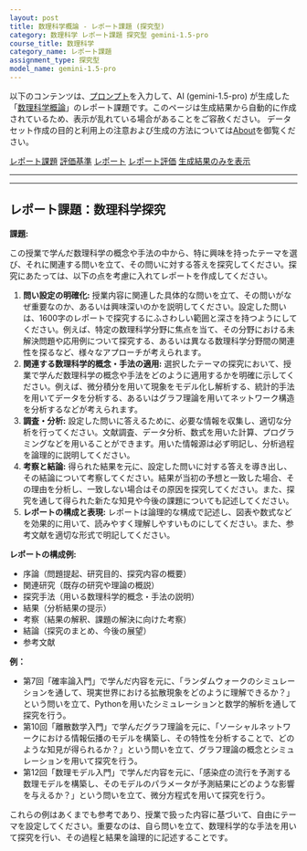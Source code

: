 ```yaml
---
layout: post
title: 数理科学概論 - レポート課題 (探究型)
category: 数理科学 レポート課題 探究型 gemini-1.5-pro
course_title: 数理科学
category_name: レポート課題
assignment_type: 探究型
model_name: gemini-1.5-pro
---
```


以下のコンテンツは、[プロンプト](https://github.com/takedatoshiyuki/synthetic_assignments/tree/main/generated/数理科学/gemini-1.5-pro/prompt_レポート課題-探究型.md)を入力して、AI (gemini-1.5-pro) が生成した「[数理科学概論](/contents/数理科学/)」のレポート課題です。このページは生成結果から自動的に作成されているため、表示が乱れている場合があることをご容赦ください。
データセット作成の目的と利用上の注意および生成の方法については[About](/About)を御覧ください。

[レポート課題](../レポート課題-探究型)
[評価基準](../評価基準-探究型)
[レポート](../レポート-探究型)
[レポート評価](../レポート評価-探究型)
[生成結果のみを表示](https://github.com/takedatoshiyuki/synthetic_assignments/tree/main/generated/数理科学/gemini-1.5-pro/レポート課題-探究型.md)
  

***
***
  
## レポート課題：数理科学探究

**課題:**

この授業で学んだ数理科学の概念や手法の中から、特に興味を持ったテーマを選び、それに関連する問いを立て、その問いに対する答えを探究してください。探究にあたっては、以下の点を考慮に入れてレポートを作成してください。

1. **問い設定の明確化:**  授業内容に関連した具体的な問いを立て、その問いがなぜ重要なのか、あるいは興味深いのかを説明してください。設定した問いは、1600字のレポートで探究するにふさわしい範囲と深さを持つようにしてください。例えば、特定の数理科学分野に焦点を当て、その分野における未解決問題や応用例について探究する、あるいは異なる数理科学分野間の関連性を探るなど、様々なアプローチが考えられます。
2. **関連する数理科学的概念・手法の適用:**  選択したテーマの探究において、授業で学んだ数理科学の概念や手法をどのように適用するかを明確に示してください。例えば、微分積分を用いて現象をモデル化し解析する、統計的手法を用いてデータを分析する、あるいはグラフ理論を用いてネットワーク構造を分析するなどが考えられます。
3. **調査・分析:**  設定した問いに答えるために、必要な情報を収集し、適切な分析を行ってください。文献調査、データ分析、数式を用いた計算、プログラミングなどを用いることができます。用いた情報源は必ず明記し、分析過程を論理的に説明してください。
4. **考察と結論:**  得られた結果を元に、設定した問いに対する答えを導き出し、その結論について考察してください。結果が当初の予想と一致した場合、その理由を分析し、一致しない場合はその原因を探究してください。また、探究を通して得られた新たな知見や今後の課題についても記述してください。
5. **レポートの構成と表現:**  レポートは論理的な構成で記述し、図表や数式などを効果的に用いて、読みやすく理解しやすいものにしてください。また、参考文献を適切な形式で明記してください。


**レポートの構成例:**

* 序論（問題提起、研究目的、探究内容の概要）
* 関連研究（既存の研究や理論の概説）
* 探究手法（用いる数理科学的概念・手法の説明）
* 結果（分析結果の提示）
* 考察（結果の解釈、課題の解決に向けた考察）
* 結論（探究のまとめ、今後の展望）
* 参考文献


**例：**

* 第7回「確率論入門」で学んだ内容を元に、「ランダムウォークのシミュレーションを通して、現実世界における拡散現象をどのように理解できるか？」という問いを立て、Pythonを用いたシミュレーションと数学的解析を通して探究を行う。
* 第10回「離散数学入門」で学んだグラフ理論を元に、「ソーシャルネットワークにおける情報伝播のモデルを構築し、その特性を分析することで、どのような知見が得られるか？」という問いを立て、グラフ理論の概念とシミュレーションを用いて探究を行う。
* 第12回「数理モデル入門」で学んだ内容を元に、「感染症の流行を予測する数理モデルを構築し、そのモデルのパラメータが予測結果にどのような影響を与えるか？」という問いを立て、微分方程式を用いて探究を行う。


これらの例はあくまでも参考であり、授業で扱った内容に基づいて、自由にテーマを設定してください。重要なのは、自ら問いを立て、数理科学的な手法を用いて探究を行い、その過程と結果を論理的に記述することです。
